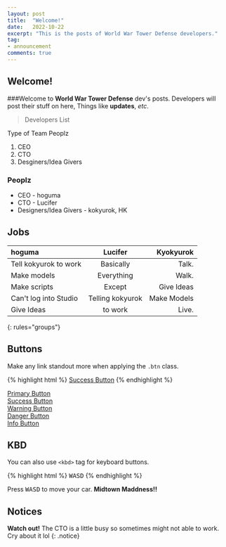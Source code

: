 ```yaml
---
layout: post
title:  "Welcome!"
date:   2022-10-22
excerpt: "This is the posts of World War Tower Defense developers."
tag:
- announcement
comments: true
---
```


## Welcome!

###Welcome to **World War Tower Defense** dev's posts. Developers will post their stuff on here, Things like **updates**, *etc*.

> Developers List

Type of Team Peoplz

1. CEO
2. CTO
3. Desginers/Idea Givers

### Peoplz

* CEO - hoguma
* CTO - Lucifer
* Designers/Idea Givers - kokyurok, HK

## Jobs

| hoguma | Lucifer | Kyokyurok |
|:--------|:-------:|--------:|
| Tell kokyurok to work   | Basically   | Talk.   |
| Make models   | Everything   | Walk.   |
| Make scripts   | Except   | Give Ideas   |
| Can't log into Studio   | Telling kokyurok   | Make Models   |
| Give Ideas   | to work   | Live.
{: rules="groups"}

## Buttons

Make any link standout more when applying the `.btn` class.

{% highlight html %}
<a href="#" class="btn btn-success">Success Button</a>
{% endhighlight %}

<div markdown="0"><a href="#" class="btn">Primary Button</a></div>
<div markdown="0"><a href="#" class="btn btn-success">Success Button</a></div>
<div markdown="0"><a href="#" class="btn btn-warning">Warning Button</a></div>
<div markdown="0"><a href="#" class="btn btn-danger">Danger Button</a></div>
<div markdown="0"><a href="#" class="btn btn-info">Info Button</a></div>

## KBD

You can also use `<kbd>` tag for keyboard buttons.

{% highlight html %}
<kbd>W</kbd><kbd>A</kbd><kbd>S</kbd><kbd>D</kbd>
{% endhighlight %}

Press <kbd>W</kbd><kbd>A</kbd><kbd>S</kbd><kbd>D</kbd> to move your car. **Midtown Maddness!!**

## Notices

**Watch out!** The CTO is a little busy so sometimes might not able to work. Cry about it lol
{: .notice}

